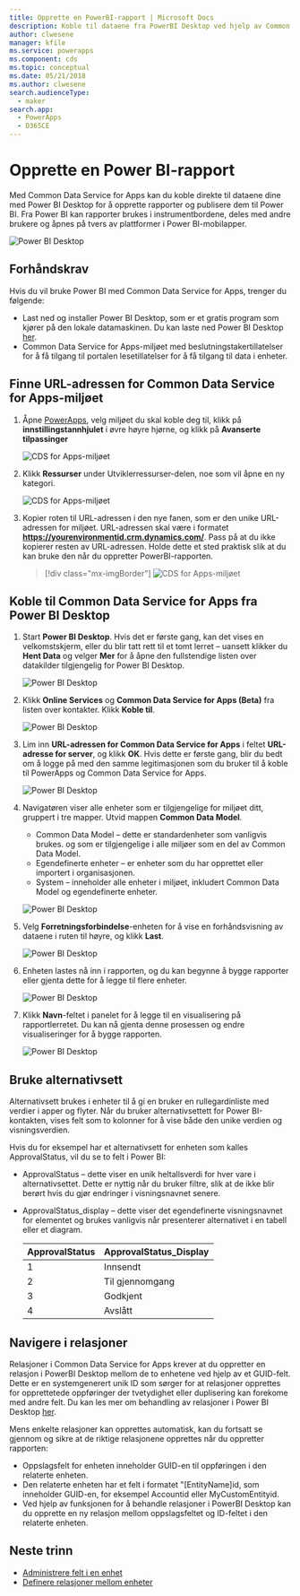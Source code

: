 ```yaml
---
title: Opprette en PowerBI-rapport | Microsoft Docs
description: Koble til dataene fra PowerBI Desktop ved hjelp av Common Data Service for Apps.
author: clwesene
manager: kfile
ms.service: powerapps
ms.component: cds
ms.topic: conceptual
ms.date: 05/21/2018
ms.author: clwesene
search.audienceType:
  - maker
search.app:
  - PowerApps
  - D365CE
---
```

# <a name="create-a-power-bi-report"></a>Opprette en Power BI-rapport
Med Common Data Service for Apps kan du koble direkte til dataene dine med Power BI Desktop for å opprette rapporter og publisere dem til Power BI. Fra Power BI kan rapporter brukes i instrumentbordene, deles med andre brukere og åpnes på tvers av plattformer i Power BI-mobilapper.

![Power BI Desktop](./media/data-platform-cds-powerbi-connector/PBIDesktop.png "Power BI Desktop")

## <a name="prerequisites"></a>Forhåndskrav

Hvis du vil bruke Power BI med Common Data Service for Apps, trenger du følgende:

* Last ned og installer Power BI Desktop, som er et gratis program som kjører på den lokale datamaskinen. Du kan laste ned Power BI Desktop [her](https://powerbi.microsoft.com/desktop/).
* Common Data Service for Apps-miljøet med beslutningstakertillatelser for å få tilgang til portalen lesetillatelser for å få tilgang til data i enheter.

## <a name="finding-your-common-data-service-for-apps-environment-url"></a>Finne URL-adressen for Common Data Service for Apps-miljøet

1. Åpne [PowerApps](https://web.powerapps.com/?utm_source=padocs&utm_medium=linkinadoc&utm_campaign=referralsfromdoc), velg miljøet du skal koble deg til, klikk på **innstillingstannhjulet** i øvre høyre hjørne, og klikk på **Avanserte tilpassinger**

    ![CDS for Apps-miljøet](./media/data-platform-cds-powerbi-connector/CDSEnv1.png "CDS for Apps-miljøet")

2. Klikk **Ressurser** under Utviklerressurser-delen, noe som vil åpne en ny kategori.

    ![CDS for Apps-miljøet](./media/data-platform-cds-powerbi-connector/CDSEnv2.png "CDS for Apps-miljøet")

3. Kopier roten til URL-adressen i den nye fanen, som er den unike URL-adressen for miljøet. URL-adressen skal være i formatet **https://yourenvironmentid.crm.dynamics.com/**. Pass på at du ikke kopierer resten av URL-adressen. Holde dette et sted praktisk slik at du kan bruke den når du oppretter PowerBI-rapporten.

    > [!div class="mx-imgBorder"] 
    > ![CDS for Apps-miljøet](./media/data-platform-cds-powerbi-connector/CDSEnv3.png "CDS for Apps-miljøet")

## <a name="connecting-to-common-data-service-for-apps-from-power-bi-desktop"></a>Koble til Common Data Service for Apps fra Power BI Desktop

1. Start **Power BI Desktop**. Hvis det er første gang, kan det vises en velkomstskjerm, eller du blir tatt rett til et tomt lerret – uansett klikker du **Hent Data** og velger **Mer** for å åpne den fullstendige listen over datakilder tilgjengelig for Power BI Desktop.

    ![Power BI Desktop](./media/data-platform-cds-powerbi-connector/CreateReport1.png "Power BI Desktop")

2. Klikk **Online Services** og **Common Data Service for Apps (Beta)** fra listen over kontakter. Klikk **Koble til**.

    ![Power BI Desktop](./media/data-platform-cds-powerbi-connector/CreateReport2.png "Power BI Desktop")

3. Lim inn **URL-adressen for Common Data Service for Apps** i feltet **URL-adresse for server**, og klikk **OK**. Hvis dette er første gang, blir du bedt om å logge på med den samme legitimasjonen som du bruker til å koble til PowerApps og Common Data Service for Apps.

    ![Power BI Desktop](./media/data-platform-cds-powerbi-connector/CreateReport3.png "Power BI Desktop")

4. Navigatøren viser alle enheter som er tilgjengelige for miljøet ditt, gruppert i tre mapper. Utvid mappen **Common Data Model**.

    * Common Data Model – dette er standardenheter som vanligvis brukes. og som er tilgjengelige i alle miljøer som en del av Common Data Model.
    * Egendefinerte enheter – er enheter som du har opprettet eller importert i organisasjonen.
    * System – inneholder alle enheter i miljøet, inkludert Common Data Model og egendefinerte enheter.

    ![Power BI Desktop](./media/data-platform-cds-powerbi-connector/CreateReport4.png "Power BI Desktop")

5. Velg **Forretningsforbindelse**-enheten for å vise en forhåndsvisning av dataene i ruten til høyre, og klikk **Last**.

    ![Power BI Desktop](./media/data-platform-cds-powerbi-connector/CreateReport5.png "Power BI Desktop")

6. Enheten lastes nå inn i rapporten, og du kan begynne å bygge rapporter eller gjenta dette for å legge til flere enheter.

    ![Power BI Desktop](./media/data-platform-cds-powerbi-connector/CreateReport6.png "Power BI Desktop")

7. Klikk **Navn**-feltet i panelet for å legge til en visualisering på rapportlerretet. Du kan nå gjenta denne prosessen og endre visualiseringer for å bygge rapporten.

    ![Power BI Desktop](./media/data-platform-cds-powerbi-connector/CreateReport7.png "Power BI Desktop")


## <a name="using-option-sets"></a>Bruke alternativsett

Alternativsett brukes i enheter til å gi en bruker en rullegardinliste med verdier i apper og flyter. Når du bruker alternativsettett for Power BI-kontakten, vises felt som to kolonner for å vise både den unike verdien og visningsverdien.

Hvis du for eksempel har et alternativsett for enheten som kalles ApprovalStatus, vil du se to felt i Power BI:

* ApprovalStatus – dette viser en unik heltallsverdi for hver vare i alternativsettet. Dette er nyttig når du bruker filtre, slik at de ikke blir berørt hvis du gjør endringer i visningsnavnet senere.
* ApprovalStatus_display – dette viser det egendefinerte visningsnavnet for elementet og brukes vanligvis når presenterer alternativet i en tabell eller et diagram.

    |ApprovalStatus|ApprovalStatus_Display|
    |---------|---------|
    1|Innsendt
    2|Til gjennomgang
    3|Godkjent
    4|Avslått

## <a name="navigating-relationships"></a>Navigere i relasjoner

Relasjoner i Common Data Service for Apps krever at du oppretter en relasjon i PowerBI Desktop mellom de to enhetene ved hjelp av et GUID-felt. Dette er en systemgenerert unik ID som sørger for at relasjoner opprettes for opprettetede oppføringer der tvetydighet eller duplisering kan forekome med andre felt. Du kan les mer om behandling av relasjoner i Power BI Desktop [her](https://docs.microsoft.com/power-bi/desktop-create-and-manage-relationships).

Mens enkelte relasjoner kan opprettes automatisk, kan du fortsatt se gjennom og sikre at de riktige relasjonene opprettes når du oppretter rapporten:

* Oppslagsfelt for enheten inneholder GUID-en til oppføringen i den relaterte enheten.
* Den relaterte enheten har et felt i formatet "[EntityName]id, som inneholder GUID-en, for eksempel Accountid eller MyCustomEntityid.
* Ved hjelp av funksjonen for å behandle relasjoner i PowerBI Desktop kan du opprette en ny relasjon mellom oppslagsfeltet og ID-feltet i den relaterte enheten.


## <a name="next-steps"></a>Neste trinn
* [Administrere felt i en enhet](data-platform-manage-fields.md)
* [Definere relasjoner mellom enheter](data-platform-entity-lookup.md)


